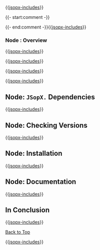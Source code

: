 ﻿{{[jsopx-includes](./DocsX/AllGlobal/Master/Includes/Content/Template/Technologies/Node/Header.md)}}

{{- start:comment -}}
<!-- START JSOPX NOVA DOCX HEADER
group: 'Technologies'
subGroup: 'Node'
isDraft: true
isProductionReady: true
toc: true
END JSOPX NOVA DOCX HEADER -->
{{- end:comment -}}{{[jsopx-includes](./DocsX/AllGlobal/Master/Includes/Content/Common/Draft-Notice.md)}}

### Node : Overview

{{[jsopx-includes](./DocsX/AllGlobal/Master/Includes/Content/Template/Technologies/Node/Overview.md)}}

{{[jsopx-includes](./DocsX/AllGlobal/Master/Includes/Content/Common/Current-Phase.md)}}

{{[jsopx-includes](./DocsX/AllGlobal/Master/Includes/Content/Template/Technologies/Node/BodyContent.md)}}

{{[jsopx-includes](./DocsX/AllGlobal/Master/Includes/Content/Common/Alerts-Current.md)}}


## Node: `JSopX.` Dependencies

{{[jsopx-includes](./DocsX/AllGlobal/Master/Includes/Content/Template/Technologies/Node/JsopxDependencies.md)}}


## Node: Checking Versions

{{[jsopx-includes](./DocsX/AllGlobal/Master/Includes/Content/Template/Technologies/Node/CheckingVersions.md)}}


## Node: Installation

{{[jsopx-includes](./DocsX/AllGlobal/Master/Includes/Content/Template/Technologies/Node/Installation.md)}}

## Node: Documentation

{{[jsopx-includes](./DocsX/AllGlobal/Master/Includes/Content/Template/Technologies/Node/Documentation.md)}}

## In Conclusion

{{[jsopx-includes](./DocsX/AllGlobal/Master/Includes/Content/Template/Technologies/Node/InConclusion.md)}}

[Back to Top](#table-of-contents)

{{[jsopx-includes](./DocsX/AllGlobal/Master/Includes/Content/Layout/Footer.md)}}